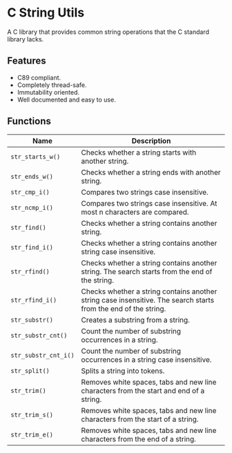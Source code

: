 # C String Utils
A C library that provides common string operations that the C standard library lacks.

## Features
- C89 compliant.
- Completely thread-safe.
- Immutability oriented.
- Well documented and easy to use.

## Functions
| Name     | Description |
|--------------------|---------------------|
| `str_starts_w()`     | Checks whether a string starts with another string.                                                             |
| `str_ends_w()`       | Checks whether a string ends with another string.                                                               |
| `str_cmp_i()`        | Compares two strings case insensitive.                                                                          |
| `str_ncmp_i()`       | Compares two strings case insensitive. At most n characters are compared.                                       |
| `str_find()`         | Checks whether a string contains another string.                                                                |
| `str_find_i()`       | Checks whether a string contains another string case insensitive.                                               |
| `str_rfind()`        | Checks whether a string contains another string. The search starts from the end of the string.                  |
| `str_rfind_i()`      | Checks whether a string contains another string case insensitive. The search starts from the end of the string. |
| `str_substr()`       | Creates a substring from a string.                                                                              |
| `str_substr_cnt()`   | Count the number of substring occurrences in a string.                                                          |
| `str_substr_cnt_i()` | Count the number of substring occurrences in a string case insensitive.                                         |
| `str_split()`        | Splits a string into tokens.                                                                                    |
| `str_trim()`         | Removes white spaces, tabs and new line characters from the start and end of a string.                          |
| `str_trim_s()`       | Removes white spaces, tabs and new line characters from the start of a string.                                  |
| `str_trim_e()`       | Removes white spaces, tabs and new line characters from the end of a string.                                    |